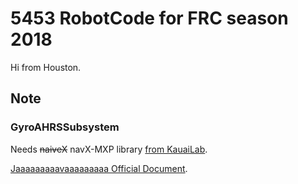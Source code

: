 # 5453 RobotCode for FRC season 2018

Hi from Houston.

## Note

### GyroAHRSSubsystem

Needs <del>naiveX</del> navX-MXP library [from KauaiLab](https://www.pdocs.kauailabs.com/navx-mxp/software/roborio-libraries/java/).

[Jaaaaaaaaavaaaaaaaaa Official Document](https://www.kauailabs.com/public_files/navx-mxp/apidocs/java/com/kauailabs/navx/frc/AHRS.html). 
